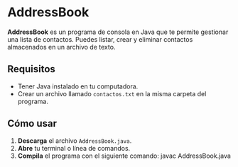 # AddressBook

**AddressBook** es un programa de consola en Java que te permite gestionar una lista de contactos. Puedes listar, crear y eliminar contactos almacenados en un archivo de texto.

## Requisitos
- Tener Java instalado en tu computadora.
- Crear un archivo llamado `contactos.txt` en la misma carpeta del programa.

## Cómo usar
1. **Descarga** el archivo `AddressBook.java`.
2. **Abre** tu terminal o línea de comandos.
3. **Compila** el programa con el siguiente comando:
   javac AddressBook.java

